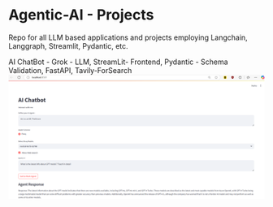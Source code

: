 # Agentic-AI - Projects
Repo for all LLM based applications and projects employing Langchain, Langgraph, Streamlit, Pydantic, etc. 

AI ChatBot - 
Grok - LLM, 
StreamLit- Frontend, 
Pydantic - Schema Validation, 
FastAPI, 
Tavily-ForSearch
![ChatBot-E2E](https://raw.githubusercontent.com/Coderified/Agentic-AI-/main/images/Chatbot-1.png)

